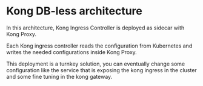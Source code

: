 # Kong DB-less architecture

In this architecture, Kong Ingress Controller is deployed as sidecar with Kong Proxy.

Each Kong ingress controller reads the configuration from Kubernetes and writes the needed configurations inside Kong Proxy.

This deployment is a turnkey solution, you can eventually change some configuration like the service that is exposing the 
kong ingress in the cluster and some fine tuning in the kong gateway.